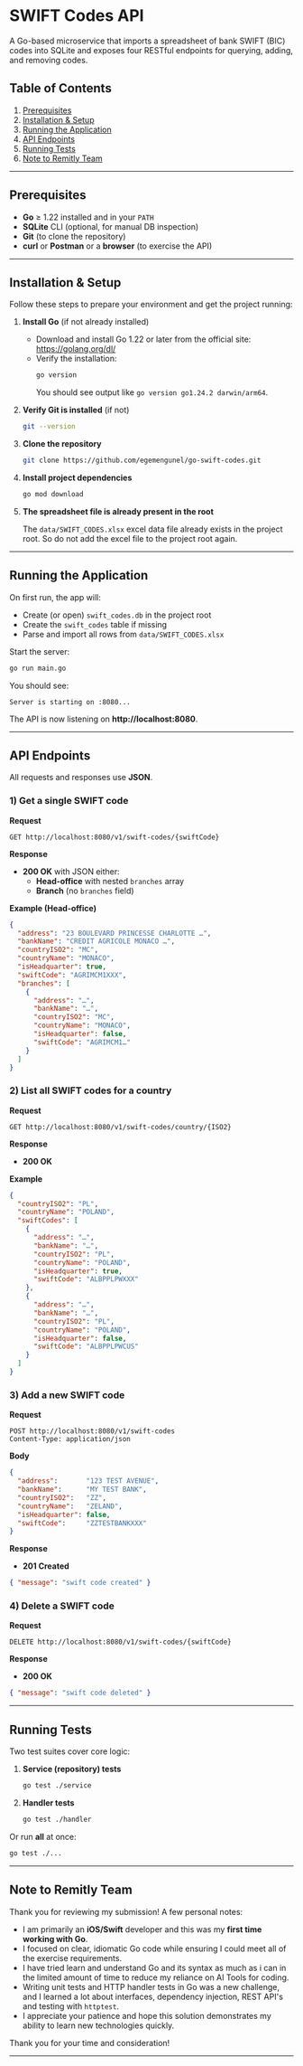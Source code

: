 # SWIFT Codes API

A Go-based microservice that imports a spreadsheet of bank SWIFT (BIC) codes into SQLite and exposes four RESTful endpoints for querying, adding, and removing codes.

## Table of Contents

1. [Prerequisites](#prerequisites)  
2. [Installation & Setup](#installation--setup)  
3. [Running the Application](#running-the-application)  
4. [API Endpoints](#api-endpoints)  
5. [Running Tests](#running-tests)
6. [Note to Remitly Team](#note-to-remitly-team)

---

## Prerequisites

- **Go** ≥ 1.22 installed and in your `PATH`  
- **SQLite** CLI (optional, for manual DB inspection)  
- **Git** (to clone the repository)  
- **curl** or **Postman** or a **browser** (to exercise the API)  

---

## Installation & Setup

Follow these steps to prepare your environment and get the project running:

1. **Install Go** (if not already installed)
   - Download and install Go 1.22 or later from the official site:
     https://golang.org/dl/
   - Verify the installation:
     ```bash
     go version
     ```
     You should see output like `go version go1.24.2 darwin/arm64`.

2. **Verify Git is installed** (if not)
   ```bash
   git --version
   ```

3. **Clone the repository**
   ```bash
   git clone https://github.com/egemengunel/go-swift-codes.git
   ```

4. **Install project dependencies**
   ```bash
   go mod download
   ```

5. **The spreadsheet file is already present in the root**

   The `data/SWIFT_CODES.xlsx` excel data file already exists in the project root. So do not add the excel file to the project root again.

---

## Running the Application

On first run, the app will:

- Create (or open) `swift_codes.db` in the project root  
- Create the `swift_codes` table if missing  
- Parse and import all rows from `data/SWIFT_CODES.xlsx`  

Start the server:

```bash
go run main.go
```

You should see:

```
Server is starting on :8080...
```

The API is now listening on **http://localhost:8080**.

---

## API Endpoints

All requests and responses use **JSON**.

### 1) Get a single SWIFT code

**Request**  
```
GET http://localhost:8080/v1/swift-codes/{swiftCode}
```

**Response**  
- **200 OK** with JSON either:
  - **Head-office** with nested `branches` array  
  - **Branch** (no `branches` field)

**Example (Head-office)**
```json
{
  "address": "23 BOULEVARD PRINCESSE CHARLOTTE …",
  "bankName": "CREDIT AGRICOLE MONACO …",
  "countryISO2": "MC",
  "countryName": "MONACO",
  "isHeadquarter": true,
  "swiftCode": "AGRIMCM1XXX",
  "branches": [
    {
      "address": "…",
      "bankName": "…",
      "countryISO2": "MC",
      "countryName": "MONACO",
      "isHeadquarter": false,
      "swiftCode": "AGRIMCM1…"
    }
  ]
}
```

### 2) List all SWIFT codes for a country

**Request**  
```
GET http://localhost:8080/v1/swift-codes/country/{ISO2}
```

**Response**  
- **200 OK**

**Example**
```json
{
  "countryISO2": "PL",
  "countryName": "POLAND",
  "swiftCodes": [
    {
      "address": "…",
      "bankName": "…",
      "countryISO2": "PL",
      "countryName": "POLAND",
      "isHeadquarter": true,
      "swiftCode": "ALBPPLPWXXX"
    },
    {
      "address": "…",
      "bankName": "…",
      "countryISO2": "PL",
      "countryName": "POLAND",
      "isHeadquarter": false,
      "swiftCode": "ALBPPLPWCUS"
    }
  ]
}
```

### 3) Add a new SWIFT code

**Request**  
```
POST http://localhost:8080/v1/swift-codes
Content-Type: application/json
```

**Body**  
```json
{
  "address":       "123 TEST AVENUE",
  "bankName":      "MY TEST BANK",
  "countryISO2":   "ZZ",
  "countryName":   "ZELAND",
  "isHeadquarter": false,
  "swiftCode":     "ZZTESTBANKXXX"
}
```

**Response**  
- **201 Created**  
```json
{ "message": "swift code created" }
```

### 4) Delete a SWIFT code

**Request**  
```
DELETE http://localhost:8080/v1/swift-codes/{swiftCode}
```

**Response**  
- **200 OK**  
```json
{ "message": "swift code deleted" }
```

---

## Running Tests

Two test suites cover core logic:

1. **Service (repository) tests**  
   ```bash
   go test ./service
   ```
2. **Handler tests**  
   ```bash
   go test ./handler
   ```

Or run **all** at once:

```bash
go test ./...
```

---
## Note to Remitly Team

Thank you for reviewing my submission! A few personal notes:

- I am primarily an **iOS/Swift** developer and this was my **first time working with Go**.
- I focused on clear, idiomatic Go code while ensuring I could meet all of the exercise requirements.
- I have tried learn and understand Go and its syntax as much as i can in the limited amount of time to reduce my reliance on AI Tools for coding.
- Writing unit tests and HTTP handler tests in Go was a new challenge, and I learned a lot about interfaces, dependency injection, REST API's and testing with `httptest`.
- I appreciate your patience and hope this solution demonstrates my ability to learn new technologies quickly.

Thank you for your time and consideration!

---